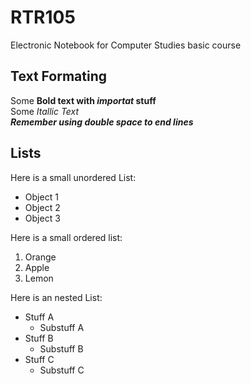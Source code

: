 # RTR105
 Electronic Notebook for Computer Studies basic course

## Text Formating 

Some **Bold text with _importat_ stuff**  
Some *Itallic Text*  
***Remember using double space to end lines***  


## Lists

Here is a small unordered List:  

* Object 1  
* Object 2  
* Object 3  


Here is a small ordered list:  

1. Orange
2. Apple
3. Lemon

Here is an nested List:  

- Stuff A  
  - Substuff A
- Stuff B
  - Substuff B  
- Stuff C
  - Substuff C

